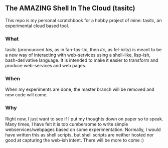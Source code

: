 ## The AMAZING Shell In The Cloud (tasitc)

This repo is my personal scratchbook for a hobby project of mine: tasitc, an experimental cloud based tool.

### What
tasitc (pronounced *tas*, as in fan-tas-tic, then *itc*, as fel-icity) is meant to be a new way of interacting with web-services using a shell-like, lisp-ish, bash-derivative language.
It is intended to make it easier to transform and produce web-services and web pages.

### When
When my experiments are done, the master branch will be removed and new code will come.

### Why
Right now, I just want to see if I put my thoughts down on paper so to speak. Many times, I have felt it is too cumbersome to write simple webservices/webpages based on some experimentation. Normally, I would have written this as shell scripts, but shell scripts are neither hosted nor good at capturing the web-ish intent.
There will be more to come :)
